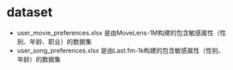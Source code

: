 # dataset
- user_movie_preferences.xlsx 是由MoveLens-1M构建的包含敏感属性（性别、年龄、职业）的数据集
- user_song_preferences.xlsx 是由Last.fm-1k构建的包含敏感属性（性别、年龄）的数据集
